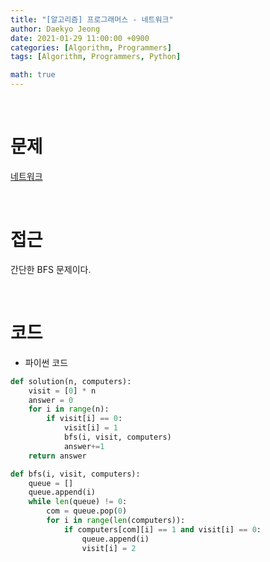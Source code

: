 ```yaml
---
title: "[알고리즘] 프로그래머스 - 네트워크"
author: Daekyo Jeong
date: 2021-01-29 11:00:00 +0900
categories: [Algorithm, Programmers]
tags: [Algorithm, Programmers, Python]

math: true
---
```


<br/>

# **문제**


[네트워크](https://programmers.co.kr/learn/courses/30/lessons/43162)

<br/>

# **접근**  

간단한 BFS 문제이다.  

<br/>

# **코드**


- 파이썬 코드   

```py
def solution(n, computers):
    visit = [0] * n
    answer = 0
    for i in range(n):
        if visit[i] == 0:
            visit[i] = 1
            bfs(i, visit, computers)
            answer+=1
    return answer

def bfs(i, visit, computers):
    queue = []
    queue.append(i)
    while len(queue) != 0:
        com = queue.pop(0)
        for i in range(len(computers)):
            if computers[com][i] == 1 and visit[i] == 0:
                queue.append(i)
                visit[i] = 2
```


<br/>
